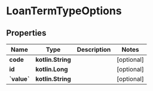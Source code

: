 
# LoanTermTypeOptions

## Properties
| Name | Type | Description | Notes |
| ------------ | ------------- | ------------- | ------------- |
| **code** | **kotlin.String** |  |  [optional] |
| **id** | **kotlin.Long** |  |  [optional] |
| **&#x60;value&#x60;** | **kotlin.String** |  |  [optional] |



